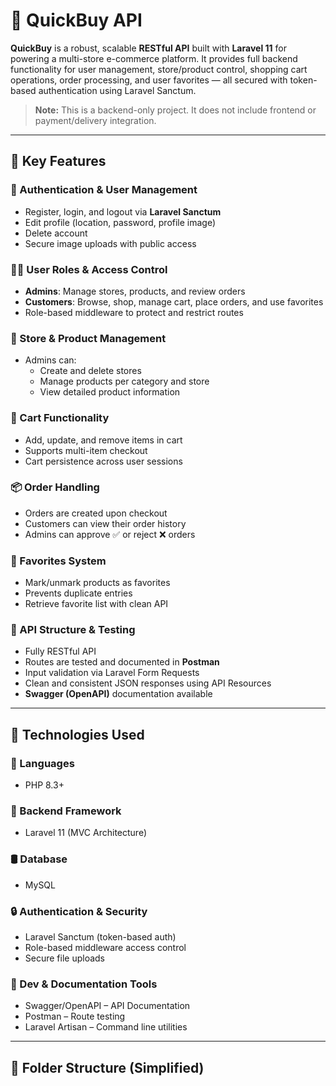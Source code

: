 # 🛒 QuickBuy API

**QuickBuy** is a robust, scalable **RESTful API** built with **Laravel 11** for powering a multi-store e-commerce platform. It provides full backend functionality for user management, store/product control, shopping cart operations, order processing, and user favorites — all secured with token-based authentication using Laravel Sanctum.

> **Note:** This is a backend-only project. It does not include frontend or payment/delivery integration.

---

## 🔑 Key Features

### 🔐 Authentication & User Management
- Register, login, and logout via **Laravel Sanctum**
- Edit profile (location, password, profile image)
- Delete account
- Secure image uploads with public access

### 🧑‍💼 User Roles & Access Control
- **Admins**: Manage stores, products, and review orders
- **Customers**: Browse, shop, manage cart, place orders, and use favorites
- Role-based middleware to protect and restrict routes

### 🏬 Store & Product Management
- Admins can:
  - Create and delete stores
  - Manage products per category and store
  - View detailed product information

### 🛒 Cart Functionality
- Add, update, and remove items in cart
- Supports multi-item checkout
- Cart persistence across user sessions

### 📦 Order Handling
- Orders are created upon checkout
- Customers can view their order history
- Admins can approve ✅ or reject ❌ orders

### 💖 Favorites System
- Mark/unmark products as favorites
- Prevents duplicate entries
- Retrieve favorite list with clean API

### 🧪 API Structure & Testing
- Fully RESTful API
- Routes are tested and documented in **Postman**
- Input validation via Laravel Form Requests
- Clean and consistent JSON responses using API Resources
- **Swagger (OpenAPI)** documentation available

---

## 🧠 Technologies Used

### 🧾 Languages
- PHP 8.3+

### 🔹 Backend Framework
- Laravel 11 (MVC Architecture)

### 🛢️ Database
- MySQL

### 🔒 Authentication & Security
- Laravel Sanctum (token-based auth)
- Role-based middleware access control
- Secure file uploads

### 🧰 Dev & Documentation Tools
- Swagger/OpenAPI – API Documentation
- Postman – Route testing
- Laravel Artisan – Command line utilities

---

## 📁 Folder Structure (Simplified)

